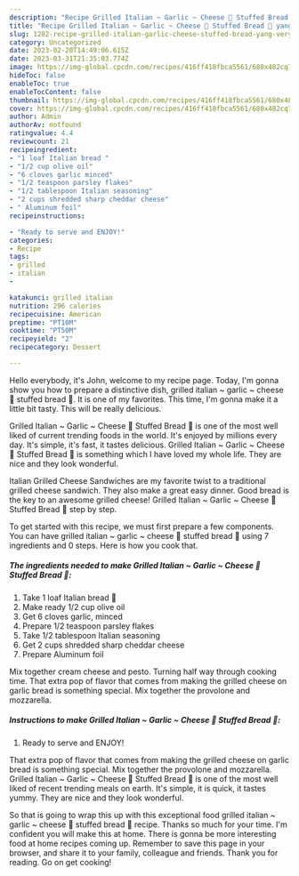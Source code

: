 ```yaml
---
description: "Recipe Grilled Italian ~ Garlic ~ Cheese 🧀 Stuffed Bread 🥖 yang Very Delicious"
title: "Recipe Grilled Italian ~ Garlic ~ Cheese 🧀 Stuffed Bread 🥖 yang Very Delicious"
slug: 1282-recipe-grilled-italian-garlic-cheese-stuffed-bread-yang-very-delicious
category: Uncategorized
date: 2023-02-20T14:49:06.615Z
date: 2023-03-31T21:35:03.774Z
image: https://img-global.cpcdn.com/recipes/416ff418fbca5561/680x482cq70/grilled-italian-garlic-cheese-stuffed-bread-recipe-main-photo.jpg
hideToc: false
enableToc: true
enableTocContent: false
thumbnail: https://img-global.cpcdn.com/recipes/416ff418fbca5561/680x482cq70/grilled-italian-garlic-cheese-stuffed-bread-recipe-main-photo.jpg
cover: https://img-global.cpcdn.com/recipes/416ff418fbca5561/680x482cq70/grilled-italian-garlic-cheese-stuffed-bread-recipe-main-photo.jpg
author: Admin
authorAv: notfound
ratingvalue: 4.4
reviewcount: 21
recipeingredient:
- "1 loaf Italian bread "
- "1/2 cup olive oil"
- "6 cloves garlic minced"
- "1/2 teaspoon parsley flakes"
- "1/2 tablespoon Italian seasoning"
- "2 cups shredded sharp cheddar cheese"
- " Aluminum foil"
recipeinstructions:

- "Ready to serve and ENJOY!"
categories:
- Recipe
tags:
- grilled
- italian
- 

katakunci: grilled italian  
nutrition: 296 calories
recipecuisine: American
preptime: "PT10M"
cooktime: "PT50M"
recipeyield: "2"
recipecategory: Dessert

---
```



Hello everybody, it's John, welcome to my recipe page. Today, I'm gonna show you how to prepare a distinctive dish, grilled italian ~ garlic ~ cheese 🧀 stuffed bread 🥖. It is one of my favorites. This time, I'm gonna make it a little bit tasty. This will be really delicious.

Grilled Italian ~ Garlic ~ Cheese 🧀 Stuffed Bread 🥖 is one of the most well liked of current trending foods in the world. It's enjoyed by millions every day. It's simple, it's fast, it tastes delicious. Grilled Italian ~ Garlic ~ Cheese 🧀 Stuffed Bread 🥖 is something which I have loved my whole life. They are nice and they look wonderful.

Italian Grilled Cheese Sandwiches are my favorite twist to a traditional grilled cheese sandwich. They also make a great easy dinner. Good bread is the key to an awesome grilled cheese! Grilled Italian ~ Garlic ~ Cheese 🧀 Stuffed Bread 🥖 step by step.


To get started with this recipe, we must first prepare a few components. You can have grilled italian ~ garlic ~ cheese 🧀 stuffed bread 🥖 using 7 ingredients and 0 steps. Here is how you cook that.

<!--inarticleads1-->

##### The ingredients needed to make Grilled Italian ~ Garlic ~ Cheese 🧀 Stuffed Bread 🥖:

1. Take 1 loaf Italian bread 🥖
1. Make ready 1/2 cup olive oil
1. Get 6 cloves garlic, minced
1. Prepare 1/2 teaspoon parsley flakes
1. Take 1/2 tablespoon Italian seasoning
1. Get 2 cups shredded sharp cheddar cheese
1. Prepare  Aluminum foil


Mix together cream cheese and pesto. Turning half way through cooking time. That extra pop of flavor that comes from making the grilled cheese on garlic bread is something special. Mix together the provolone and mozzarella. 

<!--inarticleads2-->

##### Instructions to make Grilled Italian ~ Garlic ~ Cheese 🧀 Stuffed Bread 🥖:


1. Ready to serve and ENJOY!

That extra pop of flavor that comes from making the grilled cheese on garlic bread is something special. Mix together the provolone and mozzarella. Grilled Italian ~ Garlic ~ Cheese 🧀 Stuffed Bread 🥖 is one of the most well liked of recent trending meals on earth. It&#39;s simple, it is quick, it tastes yummy. They are nice and they look wonderful. 

So that is going to wrap this up with this exceptional food grilled italian ~ garlic ~ cheese 🧀 stuffed bread 🥖 recipe. Thanks so much for your time. I'm confident you will make this at home. There is gonna be more interesting food at home recipes coming up. Remember to save this page in your browser, and share it to your family, colleague and friends. Thank you for reading. Go on get cooking!
